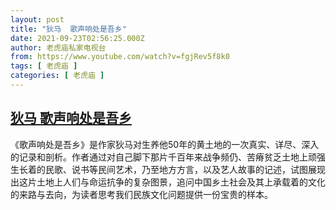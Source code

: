 ```yaml
---
layout: post
title: "狄马  歌声响处是吾乡"
date: 2021-09-23T02:56:25.000Z
author: 老虎庙私家电视台
from: https://www.youtube.com/watch?v=fgjRev5f8k0
tags: [ 老虎庙 ]
categories: [ 老虎庙 ]
---
```

<!--1632365785000-->
[狄马  歌声响处是吾乡](https://www.youtube.com/watch?v=fgjRev5f8k0)
------

<div>
《歌声响处是吾乡》是作家狄马对生养他50年的黄土地的一次真实、详尽、深入的记录和剖析。作者通过对自己脚下那片千百年来战争频仍、苦瘠贫乏土地上顽强生长着的民歌、说书等民间艺术，乃至地方方言，以及艺人故事的记述，试图展现出这片土地上人们与命运抗争的复杂图景，追问中国乡土社会及其上承载着的文化的来路与去向，为读者思考我们民族文化问题提供一份宝贵的样本。
</div>
